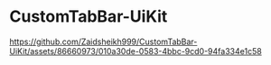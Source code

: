 # CustomTabBar-UiKit

https://github.com/Zaidsheikh999/CustomTabBar-UiKit/assets/86660973/010a30de-0583-4bbc-9cd0-94fa334e1c58

